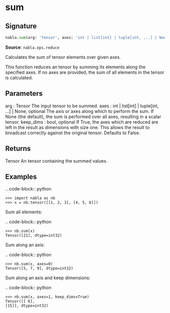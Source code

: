 # sum

## Signature

```python
nabla.sum(arg: 'Tensor', axes: 'int | list[int] | tuple[int, ...] | None' = None, keep_dims: 'bool' = False) -> 'Tensor'
```

**Source**: `nabla.ops.reduce`

Calculates the sum of tensor elements over given axes.

This function reduces an tensor by summing its elements along the
specified axes. If no axes are provided, the sum of all elements in the
tensor is calculated.

Parameters
----------
arg : Tensor
    The input tensor to be summed.
axes : int | list[int] | tuple[int, ...] | None, optional
    The axis or axes along which to perform the sum. If None (the
    default), the sum is performed over all axes, resulting in a scalar
    tensor.
keep_dims : bool, optional
    If True, the axes which are reduced are left in the result as
    dimensions with size one. This allows the result to broadcast
    correctly against the original tensor. Defaults to False.

Returns
-------
Tensor
    An tensor containing the summed values.

Examples
--------

.. code-block:: python

    >>> import nabla as nb
    >>> x = nb.tensor([[1, 2, 3], [4, 5, 6]])

Sum all elements:

.. code-block:: python

    >>> nb.sum(x)
    Tensor([21], dtype=int32)

Sum along an axis:

.. code-block:: python

    >>> nb.sum(x, axes=0)
    Tensor([5, 7, 9], dtype=int32)

Sum along an axis and keep dimensions:

.. code-block:: python

    >>> nb.sum(x, axes=1, keep_dims=True)
    Tensor([[ 6],
    [15]], dtype=int32)

